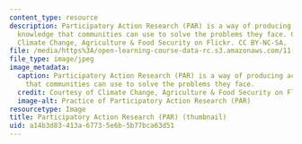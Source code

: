 ```yaml
---
content_type: resource
description: Participatory Action Research (PAR) is a way of producing actionable
  knowledge that communities can use to solve the problems they face. Courtesy of
  Climate Change, Agriculture & Food Security on Flickr. CC BY-NC-SA.
file: /media/https%3A/open-learning-course-data-rc.s3.amazonaws.com/11-237-practice-of-participatory-action-research-par-spring-2016/a14b3d83413a67735e6b5b77bca63d51_11-237s16-th.jpg
file_type: image/jpeg
image_metadata:
  caption: Participatory Action Research (PAR) is a way of producing actionable knowledge
    that communities can use to solve the problems they face.
  credit: Courtesy of Climate Change, Agriculture & Food Security on Flickr. CC BY-NC-SA.
  image-alt: Practice of Participatory Action Research (PAR)
resourcetype: Image
title: Participatory Action Research (PAR) (thumbnail)
uid: a14b3d83-413a-6773-5e6b-5b77bca63d51
---
```

